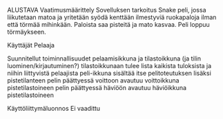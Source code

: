 ALUSTAVA Vaatimusmäärittely
Sovelluksen tarkoitus
Snake peli, jossa liikutetaan matoa ja yritetään syödä kenttään ilmestyviä ruokapaloja ilman että törmää mihinkään. Paloista saa pisteitä ja mato kasvaa. Peli loppuu törmäykseen.

Käyttäjät
Pelaaja

Suunnitellut toiminnallisuudet
pelaamisikkuna ja tilastoikkuna (ja tilin luominen/kirjautuminen?)
tilastoikkunaan tulee lista kaikista tuloksista ja niihin liittyvistä pelaajista
peli-ikkuna sisältää itse pelitoteutuksen lisäksi pistetilanteen
pelin päättyessä voittoon avautuu voittoikkuna pistetilastoineen
pelin päättyessä häviöön avautuu häviöikkuna pistetilastoineen


Käyttöliittymäluonnos
Ei vaadittu
